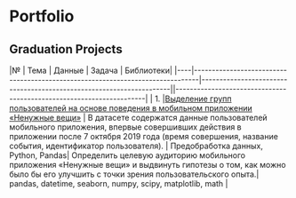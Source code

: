# Portfolio
## Graduation Projects
|№   | Тема                                         | Данные                | Задача | Библиотеки|
|----|-------------------------------------------------------------------------------|---------------------------------------------------------------------||---------------------------------------------------------------------|
|  1.   |[Выделение групп пользователей на основе поведения в мобильном приложении «Ненужные вещи»](https://github.com/eschem/Portfolio/blob/main/graduation_project_yandex/select_user_groups.ipynb) | В датасете содержатся данные пользователей мобильного приложения, впервые совершивших действия в приложении после 7 октября 2019 года (время совершения, название события, идентификатор пользователя). | Предобработка данных, Python, Pandas| Определить целевую аудиторию мобильного приложения «Ненужные вещи» и выдвинуть гипотезы о том, как можно было бы его улучшить с точки зрения пользовательского опыта.| pandas, datetime, seaborn, numpy, scipy, matplotlib, math
|
